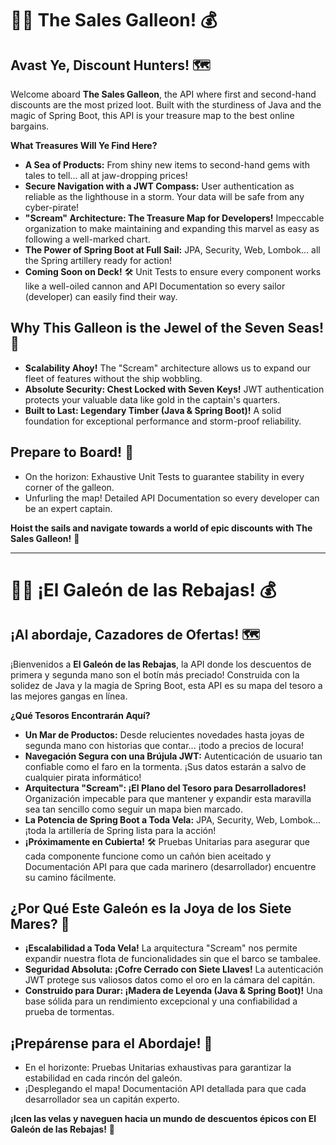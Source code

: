 # 🏴‍☠️ The Sales Galleon! 💰

## Avast Ye, Discount Hunters! 🗺️

Welcome aboard **The Sales Galleon**, the API where first and second-hand discounts are the most prized loot. Built with the sturdiness of Java and the magic of Spring Boot, this API is your treasure map to the best online bargains.

**What Treasures Will Ye Find Here?**

* **A Sea of Products:** From shiny new items to second-hand gems with tales to tell... all at jaw-dropping prices!
* **Secure Navigation with a JWT Compass:** User authentication as reliable as the lighthouse in a storm. Your data will be safe from any cyber-pirate!
* **"Scream" Architecture: The Treasure Map for Developers!** Impeccable organization to make maintaining and expanding this marvel as easy as following a well-marked chart.
* **The Power of Spring Boot at Full Sail:** JPA, Security, Web, Lombok... all the Spring artillery ready for action!
* **Coming Soon on Deck!** 🛠️ Unit Tests to ensure every component works like a well-oiled cannon and API Documentation so every sailor (developer) can easily find their way.

## Why This Galleon is the Jewel of the Seven Seas! 💎

* **Scalability Ahoy!** The "Scream" architecture allows us to expand our fleet of features without the ship wobbling.
* **Absolute Security: Chest Locked with Seven Keys!** JWT authentication protects your valuable data like gold in the captain's quarters.
* **Built to Last: Legendary Timber (Java & Spring Boot)!** A solid foundation for exceptional performance and storm-proof reliability.

## Prepare to Board! 🚀

* On the horizon: Exhaustive Unit Tests to guarantee stability in every corner of the galleon.
* Unfurling the map! Detailed API Documentation so every developer can be an expert captain.

**Hoist the sails and navigate towards a world of epic discounts with The Sales Galleon!** 🛒

-----

# 🏴‍☠️ ¡El Galeón de las Rebajas! 💰

## ¡Al abordaje, Cazadores de Ofertas! 🗺️

¡Bienvenidos a **El Galeón de las Rebajas**, la API donde los descuentos de primera y segunda mano son el botín más preciado! Construida con la solidez de Java y la magia de Spring Boot, esta API es su mapa del tesoro a las mejores gangas en línea.

**¿Qué Tesoros Encontrarán Aquí?**

* **Un Mar de Productos:** Desde relucientes novedades hasta joyas de segunda mano con historias que contar... ¡todo a precios de locura!
* **Navegación Segura con una Brújula JWT:** Autenticación de usuario tan confiable como el faro en la tormenta. ¡Sus datos estarán a salvo de cualquier pirata informático!
* **Arquitectura "Scream": ¡El Plano del Tesoro para Desarrolladores!** Organización impecable para que mantener y expandir esta maravilla sea tan sencillo como seguir un mapa bien marcado.
* **La Potencia de Spring Boot a Toda Vela:** JPA, Security, Web, Lombok... ¡toda la artillería de Spring lista para la acción!
* **¡Próximamente en Cubierta!** 🛠️ Pruebas Unitarias para asegurar que cada componente funcione como un cañón bien aceitado y Documentación API para que cada marinero (desarrollador) encuentre su camino fácilmente.

## ¿Por Qué Este Galeón es la Joya de los Siete Mares? 💎

* **¡Escalabilidad a Toda Vela!** La arquitectura "Scream" nos permite expandir nuestra flota de funcionalidades sin que el barco se tambalee.
* **Seguridad Absoluta: ¡Cofre Cerrado con Siete Llaves!** La autenticación JWT protege sus valiosos datos como el oro en la cámara del capitán.
* **Construido para Durar: ¡Madera de Leyenda (Java & Spring Boot)!** Una base sólida para un rendimiento excepcional y una confiabilidad a prueba de tormentas.

## ¡Prepárense para el Abordaje! 🚀

* En el horizonte: Pruebas Unitarias exhaustivas para garantizar la estabilidad en cada rincón del galeón.
* ¡Desplegando el mapa! Documentación API detallada para que cada desarrollador sea un capitán experto.

**¡Icen las velas y naveguen hacia un mundo de descuentos épicos con El Galeón de las Rebajas!** 🛒